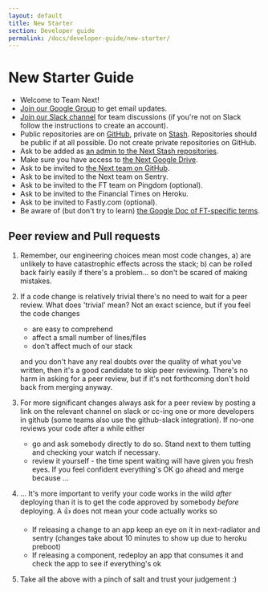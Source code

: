 ```yaml
---
layout: default
title: New Starter
section: Developer guide
permalink: /docs/developer-guide/new-starter/
---
```


# New Starter Guide

- Welcome to Team Next!
- [Join our Google Group](https://groups.google.com/a/ft.com/forum/#!forum/next.team) to get email updates.
- [Join our Slack channel](https://financialtimes.slack.com/messages/ft-next/) for team discussions (if you're not on Slack follow the instructions to create an account).
- Public repositories are on [GitHub](https://github.com/Financial-Times/), private on [Stash](http://git.svc.ft.com/projects/NEXT).  Repositories should be public if at all possible.  Do not create private repositories on GitHub.
- Ask to be added as [an admin to the Next Stash repositories](http://git.svc.ft.com/plugins/servlet/projectpermissions/NEXT).
- Make sure you have access to [the Next Google Drive](https://drive.google.com/open?id=0B0DDxFh3ZO93T3VYbkZVZnNEQk0&authuser=1).
- Ask to be invited to [the Next team on GitHub](https://github.com/orgs/Financial-Times/teams/next).
- Ask to be invited to the Next team on Sentry.
- Ask to be invited to the FT team on Pingdom (optional).
- Ask to be invited to the Financial Times on Heroku.
- Ask to be invited to Fastly.com (optional).
- Be aware of (but don't try to learn) [the Google Doc of FT-specific terms](https://docs.google.com/a/ft.com/spreadsheet/ccc?key=0AlHku4bDWky2dDZraDlKNzhOY1JDZzM5Mk5COGs5MFE#gid=0).


## Peer review and Pull requests

1. Remember, our engineering choices mean most code changes, a) are unlikely to have catastrophic effects across the stack; b) can be rolled back fairly easily if there's a problem... so don't be scared of making mistakes.

1. If a code change is relatively trivial there's no need to wait for a peer review. What does 'trivial' mean? Not an exact science, but if you feel the code changes

	- are easy to comprehend
	- affect a small number of lines/files
	- don't affect much of our stack

	and you don't have any real doubts over the quality of what you've written, then it's a good candidate to skip peer reviewing. There's no harm in asking for a peer review, but if it's not forthcoming don't hold back from merging anyway.

1. For more significant changes always ask for a peer review by posting a link on the relevant channel on slack or cc-ing one or more developers in github (some teams also use the github-slack integration). If no-one reviews your code after a while either

	- go and ask somebody directly to do so. Stand next to them tutting and checking your watch if necessary.
	- review it yourself - the time spent waiting will have given you fresh eyes. If you feel confident everything's OK go ahead and merge because ...

1. ... It's more important to verify your code works in the wild *after* deploying than it is to get the code approved by somebody *before* deploying. A :+1: does not mean your code actually works so

	- If releasing a change to an app keep an eye on it in next-radiator and sentry (changes take about 10 minutes to show up due to heroku preboot)
	- If releasing a component, redeploy an app that consumes it and check the app to see if everything's ok

1. Take all the above with a pinch of salt and trust your judgement :)
